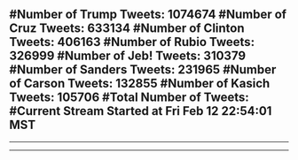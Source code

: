 #Number of Trump Tweets: 1074674
#Number of Cruz Tweets: 633134
#Number of Clinton Tweets: 406163
#Number of Rubio Tweets: 326999
#Number of Jeb! Tweets: 310379
#Number of Sanders Tweets: 231965
#Number of Carson Tweets: 132855
#Number of Kasich Tweets: 105706
#Total Number of Tweets:  
#Current Stream Started at Fri Feb 12 22:54:01 MST
---
---
---
